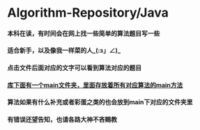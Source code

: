 # Algorithm-Repository/Java
#### 本科在读，有时间会在网上找一些简单的算法题目写一些
#### 适合新手，以及像我一样菜的人_(:з」∠)_
#### 点击文件后面对应的文字可以看到算法对应的题目
#### [库下面有一个main文件夹，里面存放着所有对应算法的main方法](https://github.com/H-Always/Algorithm-Repository/tree/SimpleAlgorithm/main)
#### 算法如果有什么补充或者彩蛋之类的也会放到main下对应的文件夹里
#### 有错误还望告知，也请各路大神不吝赐教

